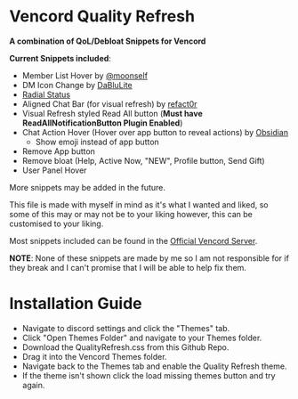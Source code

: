 # Vencord Quality Refresh
**A combination of QoL/Debloat Snippets for Vencord**

**Current Snippets included**:
 - Member List Hover by [@moonself](https://github.com/lithwack/Vencord-Repos/blob/main/Memberlist%20Hover%20VR)
 - DM Icon Change by [DaBluLite](https://github.com/DaBluLite)
 - [Radial Status](https://github.com/DiscordStyles/RadialStatus/tree/master)
 - Aligned Chat Bar (for visual refresh) by [refact0r](https://github.com/refact0r)
 - Visual Refresh styled Read All button (**Must have ReadAllNotificationButton Plugin Enabled**)
 - Chat Action Hover (Hover over app button to reveal actions) by [Obsidian](https://github.com/Obsidianninja11)
     + Show emoji instead of app button
 - Remove App button
 - Remove bloat (Help, Active Now, "NEW", Profile button, Send Gift)
 - User Panel Hover

More snippets may be added in the future. <br>

This file is made with myself in mind as it's what I wanted and liked, so some of this may or may not be to your liking however, this can be customised to your liking. <br>

Most snippets included can be found in the [Official Vencord Server](https://discord.gg/E5qGbcTX). <br>

**NOTE**: None of these snippets are made by me so I am not responsible for if they break and I can't promise that I will be able to help fix them.

# Installation Guide

 - Navigate to discord settings and click the "Themes" tab.
 - Click "Open Themes Folder" and navigate to your Themes folder.
 - Download the QualityRefresh.css from this Github Repo.
 - Drag it into the Vencord Themes folder.
 - Navigate back to the Themes tab and enable the Quality Refresh theme.
 - If the theme isn't shown click the load missing themes button and try again.
